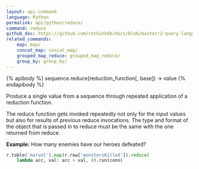 ```yaml
---
layout: api-command 
language: Python
permalink: api/python/reduce/
command: reduce
github_doc: https://github.com/rethinkdb/docs/blob/master/2-query-language/api/python/aggregation/reduce.md
related_commands:
    map: map/
    concat_map: concat_map/
    grouped_map_reduce: grouped_map_reduce/
    group_by: group_by/
---
```


{% apibody %}
sequence.reduce(reduction_function[, base]) → value
{% endapibody %}

Produce a single value from a sequence through repeated application of a reduction
function.

The reduce function gets invoked repeatedly not only for the input values but also for
results of previous reduce invocations. The type and format of the object that is passed
in to reduce must be the same with the one returned from reduce.

__Example:__ How many enemies have our heroes defeated?

```py
r.table('marvel').map(r.row['monstersKilled']).reduce(
    lambda acc, val: acc + val, 0).run(conn)
```
